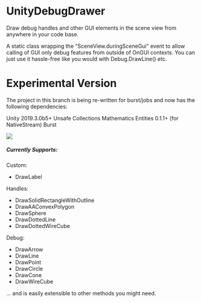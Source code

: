 # UnityDebugDrawer

Draw debug handles and other GUI elements in the scene view from anywhere in your code base.

A static class wrapping the "SceneView.duringSceneGui" event to allow calling of GUI only debug features from outside of OnGUI contexts. You can just use it hassle-free like you would with Debug.DrawLine() etc.

# Experimental Version

The project in this branch is being re-written for burst/jobs and now has the following dependencies:

Unity 2019.3.0b5+
Unsafe
Collections
Mathematics
Entities 0.1.1+ (for NativeStream)
Burst

<img src="https://i.imgur.com/gj2kGu0.gif" target="_blank" />

##### Currently Supports: #####

  Custom:
  * DrawLabel

  Handles:
  * DrawSolidRectangleWithOutline
  * DrawAAConvexPolygon
  * DrawSphere
  * DrawDottedLine
  * DrawDottedWireCube
  
  Debug:
  * DrawArrow
  * DrawLine
  * DrawPoint
  * DrawCircle
  * DrawCone
  * DrawWireCube

... and is easily extensible to other methods you might need.
